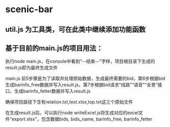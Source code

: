 # scenic-bar

## util.js 为工具类，可在此类中继续添加功能函数


## 基于目前的main.js的项目用法：

   执行node main.js，在console中看到"--结束--"字样，项目根目录下生成的result.js即为最终生成文件

   main.js 前5步骤是为了读取并处理原始数据，生成最终需要的bid，第6步根据bid生成barinfo_free数据并写入result.js，第7步根据bid请求“线路”“语音”“全景”接口，生成barinfo_fetter数据并写入result.js

   确保项目路径下含有relation.txt,test.xlsx,top.txt这三个原始文件

   在生成result.js后，可以执行node writeExcel.js将生成对应的excel文件“export.xlsx”，包含数据bids, bids_name, barinfo_free, barinfo_fetter